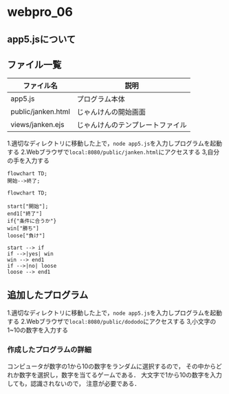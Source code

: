 # webpro_06

## app5.jsについて

## ファイル一覧

ファイル名 | 説明
-|-
app5.js | プログラム本体
public/janken.html | じゃんけんの開始画面
views/janken.ejs | じゃんけんのテンプレートファイル


1.適切なディレクトリに移動した上で，```node app5.js```を入力しプログラムを起動する
2.Webブラウザで```local:8080/public/janken.html```にアクセスする
3,自分の手を入力する

```mermaid
flowchart TD;
開始-->終了;
```

```mermaid
flowchart TD;

start["開始"];
end1["終了"]
if{"条件に合うか"}
win["勝ち"]
loose["負け"]

start --> if
if -->|yes| win
win --> end1
if -->|no| loose
loose --> end1
```

## 追加したプログラム

1.適切なディレクトリに移動した上で，```node app5.js```を入力しプログラムを起動する
2.Webブラウザで```local:8080/public/dododo```にアクセスする
3,小文字の1~10の数字を入力する

### 作成したプログラムの詳細
コンピュータが数字の1から10の数字をランダムに選択するので，
その中からどれか数字を選択し，数字を当てるゲームである．
大文字で1から10の数字を入力しても，認識されないので，
注意が必要である．

